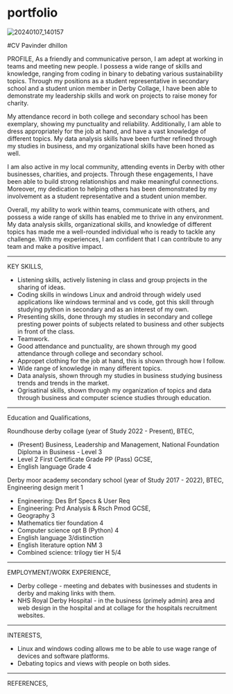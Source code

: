 # portfolio
![20240107_140157](https://github.com/dhillonpav/portfolio/assets/88547270/06f93192-17a1-469d-bc0b-31c0e4922883)


#CV
Pavinder dhillon


PROFILE,
As a friendly and communicative person, I am adept at working in teams and meeting new people. I possess a wide range of skills and knowledge, ranging from coding in binary to debating various sustainability topics. Through my positions as a student representative in secondary school and a student union member in Derby Collage, I have been able to demonstrate my leadership skills and work on projects to raise money for charity.

My attendance record in both college and secondary school has been exemplary, showing my punctuality and reliability. Additionally, I am able to dress appropriately for the job at hand, and have a vast knowledge of different topics. My data analysis skills have been further refined through my studies in business, and my organizational skills have been honed as well.

I am also active in my local community, attending events in Derby with other businesses, charities, and projects. Through these engagements, I have been able to build strong relationships and make meaningful connections. Moreover, my dedication to helping others has been demonstrated by my involvement as a student representative and a student union member.

Overall, my ability to work within teams, communicate with others, and possess a wide range of skills has enabled me to thrive in any environment. My data analysis skills, organizational skills, and knowledge of different topics has made me a well-rounded individual who is ready to tackle any challenge. With my experiences, I am confident that I can contribute to any team and make a positive impact.

----------------------------------------------------------------------------------------------------

KEY SKILLS,
- Listening skills, actively listening in class and group projects in the sharing of ideas.
- Coding skills in windows Linux and android through widely used applications like windows terminal and vs code, got this skill through studying python in secondary and as an interest of my own.
- Presenting skills, done through my studies in secondary and college presting power points of subjects related to business and other subjects in front of the class.
- Teamwork.
- Good attendance and punctuality, are shown through my good attendance through college and secondary school.
- Appropet clothing for the job at hand, this is shown through how I follow.
- Wide range of knowledge in many different topics. 
- Data analysis, shown through my studies in business studying business trends and trends in the market.
- Ogrisatinal skills, shown through my organization of topics and data through business and computer science studies through education.

------------------------------------------------------------------------

Education and Qualifications,

Roundhouse derby collage (year of Study 2022 - Present),
BTEC,
- (Present) Business, Leadership and Management, National Foundation Diploma in Business - Level 3
- Level 2 First Certificate Grade PP (Pass)
GCSE,
- English language Grade 4

Derby moor academy secondary school (year of Study 2017 - 2022),
BTEC,
Engineering design merit 1
- Engineering: Des Brf Specs & User Req
- Engineering: Prd Analysis & Rsch Pmod
GCSE,
- Geography 3
- Mathematics tier foundation 4
- Computer science opt B (Python) 4
- English language 3/distinction
- English literature option NM 3
- Combined science: trilogy tier H 5/4

------------------------------------------------------------------------

EMPLOYMENT/WORK EXPERIENCE,
- Derby college - meeting and debates with businesses and students in derby and making links with them.
- NHS Royal Derby Hospital - in the business (primely admin) area and web design in the hospital and at collage for the hospitals recruitment websites.

------------------------------------------------------------------------

INTERESTS,
- Linux and windows coding allows me to be able to use wage range of devices and software platforms.
- Debating topics and views with people on both sides.

------------------------------------------------------------------------

REFERENCES,

